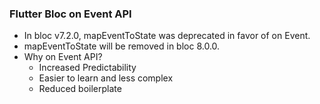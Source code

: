 ### Flutter Bloc on Event API

- In bloc v7.2.0, mapEventToState was deprecated in favor of on Event.
- mapEventToState will be removed in bloc 8.0.0.
- Why on Event API?
  * Increased Predictability
  * Easier to learn and less complex
  * Reduced boilerplate